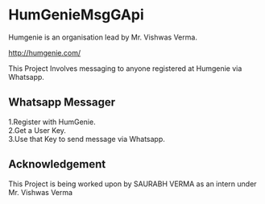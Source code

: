 # HumGenieMsgGApi

Humgenie is an organisation lead by Mr. Vishwas Verma.

<http://humgenie.com/>

This Project Involves messaging to anyone registered at Humgenie via Whatsapp.

## Whatsapp Messager

1.Register with HumGenie.  
2.Get a User Key.  
3.Use that Key to send message via Whatsapp.  

## Acknowledgement

This Project is being worked upon by SAURABH VERMA as an intern under Mr. Vishwas Verma
